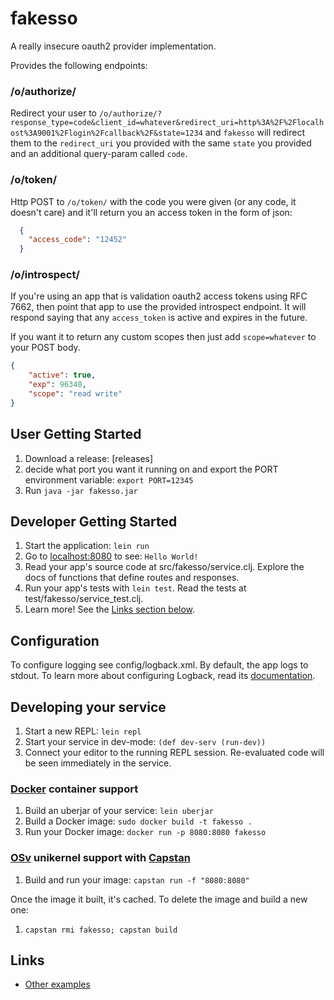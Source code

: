 # fakesso

A really insecure oauth2 provider implementation.

Provides the following endpoints:

### /o/authorize/

Redirect your user to
`/o/authorize/?response_type=code&client_id=whatever&redirect_uri=http%3A%2F%2Flocalhost%3A9001%2Flogin%2Fcallback%2F&state=1234`
and `fakesso` will redirect them to the `redirect_uri` you provided with the
same `state` you provided and an additional query-param called `code`.

### /o/token/

Http POST to `/o/token/` with the code you were given (or any code, it doesn't
care) and it'll return you an access token in the form of json:

```json
  {
    "access_code": "12452"
  }
```

### /o/introspect/
If you're using an app that is validation oauth2 access tokens using RFC 7662,
then point that app to use the provided introspect endpoint. 
It will respond saying that any `access_token` is active and expires in the
future.

If you want it to return any custom scopes then just add `scope=whatever` to your POST body.

```json
{
    "active": true, 
    "exp": 96348, 
    "scope": "read write"
}

```


## User Getting Started
1. Download a release: [releases]
1. decide what port you want it running on and export the PORT environment variable: `export PORT=12345`
1. Run `java -jar fakesso.jar`


## Developer Getting Started 

1. Start the application: `lein run`
2. Go to [localhost:8080](http://localhost:8080/) to see: `Hello World!`
3. Read your app's source code at src/fakesso/service.clj. Explore the docs of functions
   that define routes and responses.
4. Run your app's tests with `lein test`. Read the tests at test/fakesso/service_test.clj.
5. Learn more! See the [Links section below](#links).


## Configuration

To configure logging see config/logback.xml. By default, the app logs to stdout.
To learn more about configuring Logback, read its [documentation](http://logback.qos.ch/documentation.html).


## Developing your service

1. Start a new REPL: `lein repl`
2. Start your service in dev-mode: `(def dev-serv (run-dev))`
3. Connect your editor to the running REPL session.
   Re-evaluated code will be seen immediately in the service.

### [Docker](https://www.docker.com/) container support

1. Build an uberjar of your service: `lein uberjar`
2. Build a Docker image: `sudo docker build -t fakesso .`
3. Run your Docker image: `docker run -p 8080:8080 fakesso`

### [OSv](http://osv.io/) unikernel support with [Capstan](http://osv.io/capstan/)

1. Build and run your image: `capstan run -f "8080:8080"`

Once the image it built, it's cached.  To delete the image and build a new one:

1. `capstan rmi fakesso; capstan build`


## Links
* [Other examples](https://github.com/pedestal/samples)

